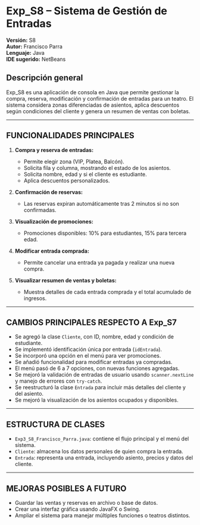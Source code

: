 # Exp_S8 – Sistema de Gestión de Entradas

**Versión:** S8  
**Autor:** Francisco Parra  
**Lenguaje:** Java  
**IDE sugerido:** NetBeans

## Descripción general
Exp_S8 es una aplicación de consola en Java que permite gestionar la compra, reserva, modificación y confirmación de entradas para un teatro. El sistema considera zonas diferenciadas de asientos, aplica descuentos según condiciones del cliente y genera un resumen de ventas con boletas.

---

## FUNCIONALIDADES PRINCIPALES

1. **Compra y reserva de entradas:**
   - Permite elegir zona (VIP, Platea, Balcón).
   - Solicita fila y columna, mostrando el estado de los asientos.
   - Solicita nombre, edad y si el cliente es estudiante.
   - Aplica descuentos personalizados.

2. **Confirmación de reservas:**
   - Las reservas expiran automáticamente tras 2 minutos si no son confirmadas.

3. **Visualización de promociones:**
   - Promociones disponibles: 10% para estudiantes, 15% para tercera edad.

4. **Modificar entrada comprada:**
   - Permite cancelar una entrada ya pagada y realizar una nueva compra.

5. **Visualizar resumen de ventas y boletas:**
   - Muestra detalles de cada entrada comprada y el total acumulado de ingresos.

---

## CAMBIOS PRINCIPALES RESPECTO A Exp_S7

- Se agregó la clase `Cliente`, con ID, nombre, edad y condición de estudiante.
- Se implementó identificación única por entrada (`idEntrada`).
- Se incorporó una opción en el menú para ver promociones.
- Se añadió funcionalidad para modificar entradas ya compradas.
- El menú pasó de 6 a 7 opciones, con nuevas funciones agregadas.
- Se mejoró la validación de entradas de usuario usando `scanner.nextLine` y manejo de errores con `try-catch`.
- Se reestructuró la clase `Entrada` para incluir más detalles del cliente y del asiento.
- Se mejoró la visualización de los asientos ocupados y disponibles.

---

## ESTRUCTURA DE CLASES

- `Exp3_S8_Francisco_Parra.java`: contiene el flujo principal y el menú del sistema.
- `Cliente`: almacena los datos personales de quien compra la entrada.
- `Entrada`: representa una entrada, incluyendo asiento, precios y datos del cliente.

---

## MEJORAS POSIBLES A FUTURO

- Guardar las ventas y reservas en archivo o base de datos.
- Crear una interfaz gráfica usando JavaFX o Swing.
- Ampliar el sistema para manejar múltiples funciones o teatros distintos.